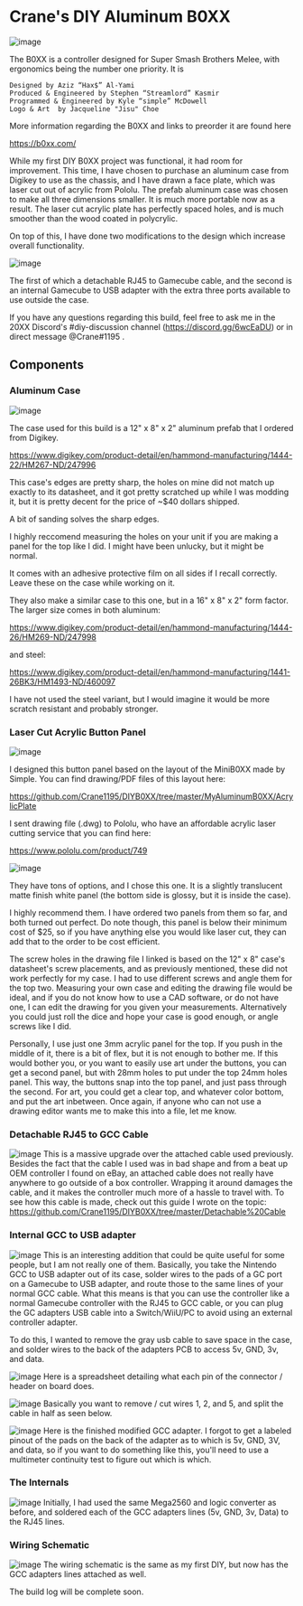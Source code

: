 # Crane's DIY Aluminum B0XX
![image](https://i.imgur.com/u44Nq8T.jpg)

The B0XX is a controller designed for Super Smash Brothers Melee, with ergonomics being the number one priority. It is

    Designed by Aziz “Hax$” Al-Yami
    Produced & Engineered by Stephen “Streamlord” Kasmir
    Programmed & Engineered by Kyle “simple” McDowell
    Logo & Art  by Jacqueline "Jisu" Choe

More information regarding the B0XX and links to preorder it are found here

https://b0xx.com/

While my first DIY B0XX project was functional, it had room for improvement. This time, I have chosen to purchase an aluminum case from Digikey to use as the chassis, and I have drawn a face plate, which was laser cut out of acrylic from Pololu. The prefab aluminum case was chosen to make all three dimensions smaller. It is much more portable now as a result. The laser cut acrylic plate has perfectly spaced holes, and is much smoother than the wood coated in polycrylic.

On top of this, I have done two modifications to the design which increase overall functionality.

![image](https://i.imgur.com/LMoBayj.jpg)

The first of which a detachable RJ45 to Gamecube cable, and the second is an internal Gamecube to USB adapter with the extra three ports available to use outside the case.

If you have any questions regarding this build, feel free to ask me in the 20XX Discord's #diy-discussion channel (https://discord.gg/6wcEaDU) or in direct message @Crane#1195 .

## Components

### Aluminum Case
![image](https://i.imgur.com/7dGkZdS.jpg)

The case used for this build is a 12" x 8" x 2" aluminum prefab that I ordered from Digikey.

https://www.digikey.com/product-detail/en/hammond-manufacturing/1444-22/HM267-ND/247996

This case's edges are pretty sharp, the holes on mine did not match up exactly to its datasheet, and it got pretty scratched up while I was modding it, but it is pretty decent for the price of ~$40 dollars shipped.

A bit of sanding solves the sharp edges.

I highly reccomend measuring the holes on your unit if you are making a panel for the top like I did. I might have been unlucky, but it might be normal.

It comes with an adhesive protective film on all sides if I recall correctly. Leave these on the case while working on it.

They also make a similar case to this one, but in a 16" x 8" x 2" form factor. The larger size comes in both aluminum:

https://www.digikey.com/product-detail/en/hammond-manufacturing/1444-26/HM269-ND/247998

and steel:

https://www.digikey.com/product-detail/en/hammond-manufacturing/1441-26BK3/HM1493-ND/460097

I have not used the steel variant, but I would imagine it would be more scratch resistant and probably stronger.

### Laser Cut Acrylic Button Panel
![image](https://i.imgur.com/0ZhgDX8.jpg)

I designed this button panel based on the layout of the MiniB0XX made by Simple. You can find drawing/PDF files of this layout here:

https://github.com/Crane1195/DIYB0XX/tree/master/MyAluminumB0XX/AcrylicPlate

I sent drawing file (.dwg) to Pololu, who have an affordable acrylic laser cutting service that you can find here:

https://www.pololu.com/product/749

![image](https://i.imgur.com/Cc4ZUtd.png)

They have tons of options, and I chose this one. It is a slightly translucent matte finish white panel (the bottom side is glossy, but it is inside the case).

I highly recommend them. I have ordered two panels from them so far, and both turned out perfect. Do note though, this panel is below their minimum cost of $25, so if you have anything else you would like laser cut, they can add that to the order to be cost efficient.

The screw holes in the drawing file I linked is based on the 12" x 8" case's datasheet's screw placements, and as previously mentioned, these did not work perfectly for my case. I had to use different screws and angle them for the top two. Measuring your own case and editing the drawing file would be ideal, and if you do not know how to use a CAD software, or do not have one, I can edit the drawing for you given your measurements. Alternatively you could just roll the dice and hope your case is good enough, or angle screws like I did.

Personally, I use just one 3mm acrylic panel for the top. If you push in the middle of it, there is a bit of flex, but it is not enough to bother me. If this would bother you, or you want to easily use art under the buttons, you can get a second panel, but with 28mm holes to put under the top 24mm holes panel. This way, the buttons snap into the top panel, and just pass through the second. For art, you could get a clear top, and whatever color bottom, and put the art inbetween. Once again, if anyone who can not use a drawing editor wants me to make this into a file, let me know.

### Detachable RJ45 to GCC Cable
![image](https://camo.githubusercontent.com/8c6c392c081724a795778e1a34ffaf427c57ec16/68747470733a2f2f692e696d6775722e636f6d2f4745306f537a532e6a7067)
This is a massive upgrade over the attached cable used previously. Besides the fact that the cable I used was in bad shape and from a beat up OEM controller I found on eBay, an attached cable does not really have anywhere to go outside of a box controller. Wrapping it around damages the cable, and it makes the controller much more of a hassle to travel with. To see how this cable is made, check out this guide I wrote on the topic: https://github.com/Crane1195/DIYB0XX/tree/master/Detachable%20Cable

### Internal GCC to USB adapter
![image](https://i.imgur.com/PZbbE8u.jpg)
This is an interesting addition that could be quite useful for some people, but I am not really one of them. Basically, you take the Nintendo GCC to USB adapter out of its case, solder wires to the pads of a GC port on a Gamecube to USB adapter, and route those to the same lines of your normal GCC cable. What this means is that you can use the controller like a normal Gamecube controller with the RJ45 to GCC cable, or you can plug the GC adapters USB cable into a Switch/WiiU/PC to avoid using an external controller adapter.

To do this, I wanted to remove the gray usb cable to save space in the case, and solder wires to the back of the adapters PCB to access 5v, GND, 3v, and data.

![image](https://i.imgur.com/1AMAWl0.jpg)
Here is a spreadsheet detailing what each pin of the connector / header on board does.

![image](https://i.imgur.com/3algLk9.png)
Basically you want to remove / cut wires 1, 2, and 5, and split the cable in half as seen below.

![image](https://i.imgur.com/XXBmsEZ.jpg)
Here is the finished modified GCC adapter. I forgot to get a labeled pinout of the pads on the back of the adapter as to which is 5v, GND, 3V, and data, so if you want to do something like this, you'll need to use a multimeter continuity test to figure out which is which.

### The Internals
![image](https://i.imgur.com/hmlrhyG.jpg)
Initially, I had used the same Mega2560 and logic converter as before, and soldered each of the GCC adapters lines (5v, GND, 3v, Data) to the RJ45 lines.

### Wiring Schematic
![image](https://i.imgur.com/O4w5ZaZ.png)
The wiring schematic is the same as my first DIY, but now has the GCC adapters lines attached as well.













The build log will be complete soon.
